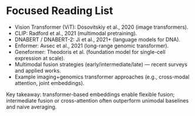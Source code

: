 # Focused Reading List

- Vision Transformer (ViT): Dosovitskiy et al., 2020 (image transformers).
- CLIP: Radford et al., 2021 (multimodal pretraining).
- DNABERT / DNABERT-2: Ji et al., 2021+ (language models for DNA).
- Enformer: Avsec et al., 2021 (long-range genomic transformer).
- Geneformer: Theodoris et al. (foundation model for single-cell expression at scale).
- Multimodal fusion strategies (early/intermediate/late) — recent surveys and applied works.
- Example imaging+genomics transformer approaches (e.g., cross-modal attention, joint embeddings).

Key takeaway: transformer-based embeddings enable flexible fusion; intermediate fusion or cross-attention often outperform unimodal baselines and naive averaging.
